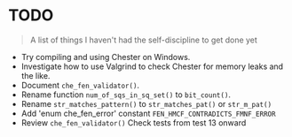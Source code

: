 # TODO
> A list of things I haven't had the self-discipline to get done yet

* Try compiling and using Chester on Windows.
* Investigate how to use Valgrind to check Chester for memory leaks and the like.
* Document `che_fen_validator()`.
* Rename function `num_of_sqs_in_sq_set()` to `bit_count()`.
* Rename `str_matches_pattern()` to `str_matches_pat()` or `str_m_pat()`
* Add 'enum che_fen_error' constant `FEN_HMCF_CONTRADICTS_FMNF_ERROR`
* Review `che_fen_validator()` Check tests from test 13 onward
